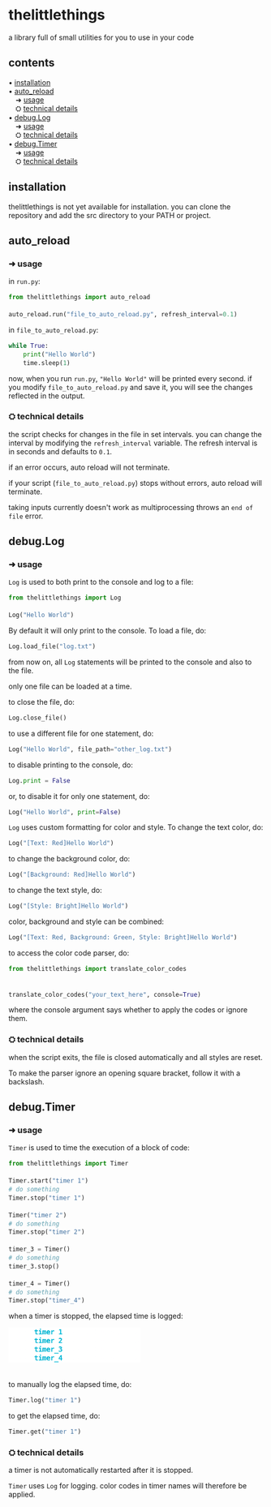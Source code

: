 # thelittlethings

a library full of small utilities for you to use in your code

## contents
• [installation](#installation)\
• [auto_reload](#auto_reload)\
&emsp;➜ [usage](#-usage)\
&emsp;⛭ [technical details](#-technical-details)\
• [debug.Log](#debug.Log)\
&emsp;➜ [usage](#-usage-1)\
&emsp;⛭ [technical details](#-technical-details-1)\
• [debug.Timer](#debug.Timer)\
&emsp;➜ [usage](#-usage-2)\
&emsp;⛭ [technical details](#-technical-details-2)

## installation
thelittlethings is not yet available for installation. you can clone the repository and add the src directory to your PATH or project.

## auto_reload

### ➜ usage

in ```run.py```:
```python
from thelittlethings import auto_reload

auto_reload.run("file_to_auto_reload.py", refresh_interval=0.1)
```

in ```file_to_auto_reload.py```:
```python
while True:
    print("Hello World")
    time.sleep(1)
```

now, when you run ```run.py```, ```"Hello World"``` will be printed every second. if you modify ```file_to_auto_reload.py``` and save it, you will see the changes reflected in the output.


### ⛭ technical details
the script checks for changes in the file in set intervals. you can change the interval by modifying the ```refresh_interval``` variable. The refresh interval is in seconds and defaults to ```0.1```.

if an error occurs, auto reload will not terminate.

if your script (```file_to_auto_reload.py```) stops without errors, auto reload will terminate.

taking inputs currently doesn't work as multiprocessing throws an ```end of file``` error.


## debug.Log

### ➜ usage
```Log``` is used to both print to the console and log to a file:
```python
from thelittlethings import Log

Log("Hello World")
```

By default it will only print to the console. To load a file, do:
```python
Log.load_file("log.txt")
```

from now on, all ```Log``` statements will be printed to the console and also to the file.

only one file can be loaded at a time.

to close the file, do:
```python
Log.close_file()
```

to use a different file for one statement, do:
```python
Log("Hello World", file_path="other_log.txt")
```

to disable printing to the console, do:
```python
Log.print = False
```

or, to disable it for only one statement, do:
```python
Log("Hello World", print=False)
```

```Log``` uses custom formatting for color and style. To change the text color, do:
```python
Log("[Text: Red]Hello World")
```

to change the background color, do:
```python
Log("[Background: Red]Hello World")
```

to change the text style, do:
```python
Log("[Style: Bright]Hello World")
```

color, background and style can be combined:
```python
Log("[Text: Red, Background: Green, Style: Bright]Hello World")
```

to access the color code parser, do:
```python
from thelittlethings import translate_color_codes


translate_color_codes("your_text_here", console=True)
```
where the console argument says whether to apply the codes or ignore them.


### ⛭ technical details
when the script exits, the file is closed automatically and all styles are reset.

To make the parser ignore an opening square bracket, follow it with a backslash.


## debug.Timer

### ➜ usage
```Timer``` is used to time the execution of a block of code:
```python
from thelittlethings import Timer

Timer.start("timer 1")
# do something
Timer.stop("timer 1")

Timer("timer 2")
# do something
Timer.stop("timer 2")

timer_3 = Timer()
# do something
timer_3.stop()

timer_4 = Timer()
# do something
Timer.stop("timer_4")
```

when a timer is stopped, the elapsed time is logged:

<img src="https://raw.githubusercontent.com/dots-git/thelittlethings/master/docs/assets/Timer_output.png" width="260" height="70" />

\
to manually log the elapsed time, do:
```python
Timer.log("timer 1")
```

to get the elapsed time, do:
```python
Timer.get("timer 1")
```

### ⛭ technical details
a timer is not automatically restarted after it is stopped. 

```Timer``` uses ```Log``` for logging. color codes in timer names will therefore be applied.

